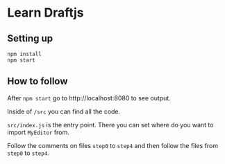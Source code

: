 # Learn Draftjs

## Setting up

```
npm install
npm start
```

## How to follow

After `npm start` go to http://localhost:8080 to see output.

Inside of `/src` you can find all the code.

`src/index.js` is the entry point. There you can set where do you want to import `MyEditor` from.

Follow the comments on files `step0` to `step4` and then follow the files from `step0` to `step4`.
